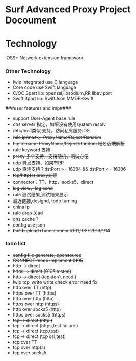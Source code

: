 # Surf Advanced Proxy Project Docoument

# Technology #
iOS9+ Network extension framework
### Other Technology ###
* lwip 	integrated use C language
* Core code use  Swift language
* C/OC 3part lib: openssl,libsodium,RR libev port
* Swift 3part lib: SwiftJson,MMDB-Swift

###user features and imp####

* support User-Agent base rule 
* dns server 指定，如果没有使用system resolv
* /etc/host类似 支持，访问私有服务iOS
* ~~rule ip/mask，ProxyName/Reject/Random~~
* ~~hostnmame ProxyName/Reject/Random 域名远端解析~~ 
* ~~rule keyword 支持~~
* ~~proxy 多个支持，支持随机，测试方便~~
* udp 转发支持，如果有RR 
* udp 直连支持？dstPort >= 16384 &&  dstPort <= 16386
* ~~tcp/http(s) proxy处理~~
* connector：TT，http，socks5，direct
* ~~log view，log send~~
* rule 测试结果,测试结果显示
* 最近链接,designd, todo turning 
* china ip
* ~~rule drop 关ad~~
* dns cache？
* ~~config use json~~ 
* ~~build upload iTunesconnect(101,102) 2016/1/14~~
### todo list ####
*  ~~config file generate, opensource~~
*  ~~CONNECT mode implement 0105~~
*  ~~http -> direct~~
*  ~~https -> direct (0105,tested)~~
*  ~~http -> direct (tcp,don't need')~~
*  lwip tcp_write write check error need fix
*  http over TT (http)
*  https over TT (https)
*  http over http (http)
*  https over http (https)
*  http over socks5 (http)
*  https over socks5 (https)
*  ~~tcp -> direct (http )~~
*  tcp -> direct (https,test failure )
*  tcp -> direct (tcp,test)
*  tcp -> direct (tcp ssl,test)
*  tcp over TT
*  tcp over http(s)
*  tcp over socks5
